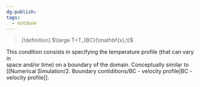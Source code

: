 ```yaml
---
dg-publish: 
tags:
  - notdone
---
```

>[!definition]
>$\large T=T_{BC}(\mathbf{x},t)$ 

This condition consists in specifying the temperature profile (that can vary in   
space and/or time) on a boundary of the domain.
Conceptually similar to [[Numerical Simulation/2. Boundary contiditions/BC - velocity profile|BC - velocity profile]].